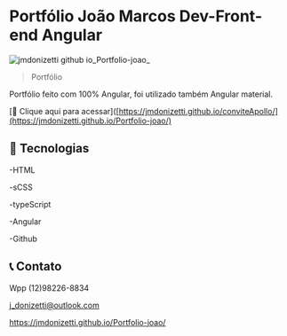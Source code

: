 # Portfólio João Marcos Dev-Front-end Angular

![jmdonizetti github io_Portfolio-joao_](https://github.com/user-attachments/assets/ca8d8918-b7ac-43e3-9306-6b0140c69823)



> Portfólio

Portfólio feito com 100% Angular, foi utilizado também Angular material.

[🔗 Clique aqui para acessar]([https://jmdonizetti.github.io/conviteApollo/](https://jmdonizetti.github.io/Portfolio-joao/)



## 🔧 Tecnologias

-HTML

-sCSS

-typeScript

-Angular

-Github

## 📞 Contato

Wpp (12)98226-8834

j_donizetti@outlook.com

https://jmdonizetti.github.io/Portfolio-joao/
